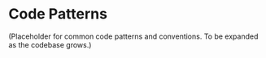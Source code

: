 # Code Patterns

(Placeholder for common code patterns and conventions. To be expanded as the codebase grows.)
